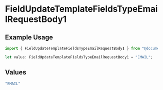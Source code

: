 # FieldUpdateTemplateFieldsTypeEmailRequestBody1

## Example Usage

```typescript
import { FieldUpdateTemplateFieldsTypeEmailRequestBody1 } from "@documenso/sdk-typescript/models/operations";

let value: FieldUpdateTemplateFieldsTypeEmailRequestBody1 = "EMAIL";
```

## Values

```typescript
"EMAIL"
```